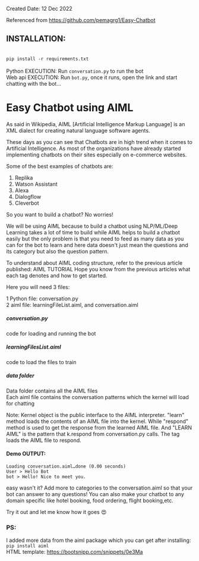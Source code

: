 Created Date: 12 Dec 2022


Referenced from https://github.com/pemagrg1/Easy-Chatbot


## INSTALLATION:
<br> `pip install -r requirements.txt`
<br><br>
Python EXECUTION: Run `conversation.py` to run the bot<br>
Web api EXECUTION: Run `bot.py`, once it runs, open the link and start chatting with the bot... <br>


# Easy Chatbot using AIML

As said in Wikipedia, AIML [Artificial Intelligence Markup Language] is an XML dialect for creating natural language software agents.

These days as you can see that Chatbots are in high trend when it comes to Artificial Intelligence. As most of the organizations have already started implementing chatbots on their sites especially on e-commerce websites. 

Some of the best examples of chatbots are:
1. Replika
2. Watson Assistant
3. Alexa
4. Dialogflow
5. Cleverbot

So you want to build a chatbot? No worries! 

We will be using AIML because to build a chatbot using NLP/ML/Deep Learning takes a lot of time to build while AIML helps to build a chatbot easily but the only problem is that you need to feed as many data as you can for the bot to learn and here data doesn't just mean the questions and its category but also the question pattern.

To understand about AIML coding structure, refer to the previous article published: AIML TUTORIAL
Hope you know from the previous articles what each tag denotes and how to get started. 

Here you will need 3 files:

1 Python file: conversation.py<br>
2 aiml file: learningFileList.aiml, and conversation.aiml<br>

##### conversation.py
code for loading and running the bot

##### learningFilesList.aiml
code to load the files to train

##### data folder
Data folder contains all the AIML files<br>
Each aiml file contains the conversation patterns which the kernel will load for chatting

Note: Kernel object is the public interface to the AIML interpreter. "learn" method loads the contents of an AIML file into the kernel. While "respond" method is used to get the response from the learned AIML file. And "LEARN AIML" is the pattern that k.respond from conversation.py calls. The <learn> tag loads the AIML file to respond.

#### Demo OUTPUT:
```Loading learning_file_list.aiml…done (0.07 seconds)
Loading conversation.aiml…done (0.00 seconds)
User > Hello Bot
bot > Hello! Nice to meet you.
```

easy wasn't it? Add more to categories to the conversation.aiml so that your bot can answer to any questions! You can also make your chatbot to any domain specific like hotel booking, food ordering, flight booking,etc.

Try it out and let me know how it goes 😍


### PS:
I added more data from the aiml package which you can get after installing: `pip install aiml`
<br>HTML template: https://bootsnipp.com/snippets/0e3Ma
